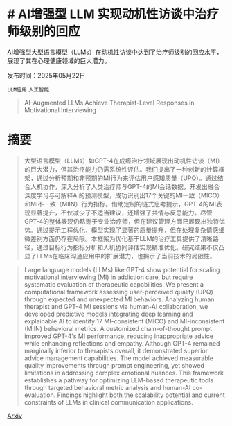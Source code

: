 # # AI增强型 LLM 实现动机性访谈中治疗师级别的回应
AI增强型大型语言模型（LLMs）在动机性访谈中达到了治疗师级别的回应水平，展现了其在心理健康领域的巨大潜力。

发布时间：2025年05月22日

`LLM应用` `人工智能`

> AI-Augmented LLMs Achieve Therapist-Level Responses in Motivational Interviewing

# 摘要

> 大型语言模型（LLMs）如GPT-4在成瘾治疗领域展现出动机性访谈（MI）的巨大潜力，但其治疗能力仍需系统性评估。我们提出了一种创新的计算框架，通过分析预期和非预期的MI行为来评估用户感知质量（UPQ）。通过结合人机协作，深入分析了人类治疗师与GPT-4的MI会话数据，开发出融合深度学习与可解释AI的预测模型，成功识别出17个关键的MI一致（MICO）和MI不一致（MIIN）行为指标。借助定制的链式思考提示，GPT-4的MI表现显著提升，不仅减少了不适当建议，还增强了共情与反思能力。尽管GPT-4的整体表现仍略逊于专业治疗师，但在建议管理方面已展现出独特优势。通过提示工程优化，模型实现了显著的质量提升，但在处理复杂情感细微差别方面仍存在局限。本框架为优化基于LLM的治疗工具提供了清晰路径，通过目标行为指标分析和人机协同评估实现精准优化。研究结果不仅凸显了LLMs在临床沟通应用中的扩展潜力，也揭示了当前技术的局限性。

> Large language models (LLMs) like GPT-4 show potential for scaling motivational interviewing (MI) in addiction care, but require systematic evaluation of therapeutic capabilities. We present a computational framework assessing user-perceived quality (UPQ) through expected and unexpected MI behaviors. Analyzing human therapist and GPT-4 MI sessions via human-AI collaboration, we developed predictive models integrating deep learning and explainable AI to identify 17 MI-consistent (MICO) and MI-inconsistent (MIIN) behavioral metrics. A customized chain-of-thought prompt improved GPT-4's MI performance, reducing inappropriate advice while enhancing reflections and empathy. Although GPT-4 remained marginally inferior to therapists overall, it demonstrated superior advice management capabilities. The model achieved measurable quality improvements through prompt engineering, yet showed limitations in addressing complex emotional nuances. This framework establishes a pathway for optimizing LLM-based therapeutic tools through targeted behavioral metric analysis and human-AI co-evaluation. Findings highlight both the scalability potential and current constraints of LLMs in clinical communication applications.

[Arxiv](https://arxiv.org/abs/2505.17380)